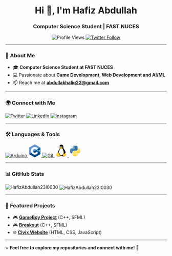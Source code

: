 <h1 align="center">Hi 👋, I'm Hafiz Abdullah</h1>
<h3 align="center">Computer Science Student | FAST NUCES</h3>

<p align="center">
  <img src="https://komarev.com/ghpvc/?username=HafizAbdullah2310030&label=Profile%20views&color=0e75b6&style=flat" alt="Profile Views" />
  <a href="https://twitter.com/khaliqabdulla8" target="_blank">
    <img src="https://img.shields.io/twitter/follow/khaliqabdulla8?logo=twitter&style=for-the-badge" alt="Twitter Follow" />
  </a>
</p>

---

### 🚀 About Me  
- 🎓 **Computer Science Student at FAST NUCES**  
- 💻 Passionate about **Game Development, Web Development and AI/ML**
- 📫 Reach me at **abdullakhaliq22@gmail.com**  

---

### 🌍 Connect with Me  
<p align="left">
  <a href="https://twitter.com/khaliqabdulla8" target="_blank">
    <img src="https://raw.githubusercontent.com/rahuldkjain/github-profile-readme-generator/master/src/images/icons/Social/twitter.svg" alt="Twitter" height="30" width="40" />
  </a>
  <a href="https://linkedin.com/in/hafizabdullah2295789/" target="_blank">
    <img src="https://raw.githubusercontent.com/rahuldkjain/github-profile-readme-generator/master/src/images/icons/Social/linked-in-alt.svg" alt="LinkedIn" height="30" width="40" />
  </a>
  <a href="https://instagram.com/abdulla_khaliq/" target="_blank">
    <img src="https://raw.githubusercontent.com/rahuldkjain/github-profile-readme-generator/master/src/images/icons/Social/instagram.svg" alt="Instagram" height="30" width="40" />
  </a>
</p>

---

### 🛠️ Languages & Tools  
<p align="left">
  <a href="https://www.arduino.cc/" target="_blank">
    <img src="https://cdn.worldvectorlogo.com/logos/arduino-1.svg" alt="Arduino" width="40" height="40"/>
  </a> 
  <a href="https://www.w3schools.com/cpp/" target="_blank">
    <img src="https://raw.githubusercontent.com/devicons/devicon/master/icons/cplusplus/cplusplus-original.svg" alt="C++" width="40" height="40"/>
  </a> 
  <a href="https://git-scm.com/" target="_blank">
    <img src="https://www.vectorlogo.zone/logos/git-scm/git-scm-icon.svg" alt="Git" width="40" height="40"/>
  </a> 
  <a href="https://www.linux.org/" target="_blank">
    <img src="https://raw.githubusercontent.com/devicons/devicon/master/icons/linux/linux-original.svg" alt="Linux" width="40" height="40"/>
  </a> 
  <a href="https://www.python.org" target="_blank">
    <img src="https://raw.githubusercontent.com/devicons/devicon/master/icons/python/python-original.svg" alt="Python" width="40" height="40"/>
  </a> 
</p>

---

### 📊 GitHub Stats  
<p><img align="left" src="https://github-readme-stats.vercel.app/api/top-langs?username=HafizAbdullah23I0030&show_icons=true&locale=en&layout=compact" alt="HafizAbdullah23I0030" /></p>

<p>&nbsp;<img align="center" src="https://github-readme-stats.vercel.app/api?username=HafizAbdullah23I0030&show_icons=true&locale=en" alt="HafizAbdullah23I0030" /></p>

---

### 📌 Featured Projects  
- 🎮 **[GameBoy Project](https://github.com/HafizAbdullah23I0030/GameBoy-1)** (C++, SFML)   
- 🎮 **[Breakout](#https://github.com/HafizAbdullah23I0030/Breakout)** (C++, SFML)
- 🌐 **[Civix Website](#https://github.com/HafizAbdullah23I0030/HafizAbdullah23I0030.github.io)** (HTML, CSS, JavaScript)

---

⭐ **Feel free to explore my repositories and connect with me!** 🚀  

